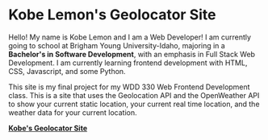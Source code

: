 # Kobe Lemon's Geolocator Site

Hello! My name is Kobe Lemon and I am a Web Developer! I am currently going to school at Brigham Young University-Idaho, majoring in a **Bachelor's in Software Development**, with an emphasis in Full Stack Web Development. I am currently learning frontend development with HTML, CSS, Javascript, and some Python.

This site is my final project for my WDD 330 Web Frontend Development class. This is a site that uses the Geolocation API and the OpenWeather API to show your current static location, your current real time location, and the weather data for your current location.

**[Kobe's Geolocator Site](https://kobelemon.github.io/geolocator-app/src)**
